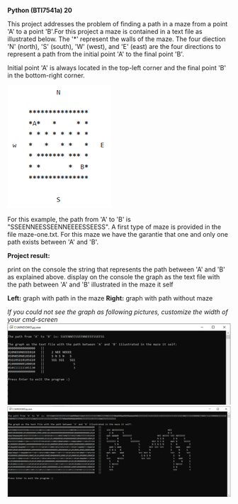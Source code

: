**Python (BTI7541a) 20**

This project addresses the problem of finding a path in a maze from a point 'A' to a point 'B'.For this project a maze is contained in a text file as illustrated below. The '*' represent the walls of the maze. The four diection 'N' (north), 'S' (south), 'W' (west), and 'E' (east) are the four directions to represent a path from the initial point 'A' to the final point 'B'.

Initial point 'A' is always located in the top-left corner and the final point 'B' in the bottom-right corner.

![](project.PNG)

For this example, the path from 'A' to 'B' is "SSEENNEESSEENNEEEESSEESS".
A first type of maze is provided in the file maze-one.txt. 
For this maze we have the garantie that one and only one path exists between 'A' and 'B'. 

**Project result:**

print on the console the string that represents the path between 'A' and 'B' as explained above.
display on the console the graph as the text file with the path between 'A' and 'B' illustrated in the maze it self

**Left:** graph with path in the maze
**Right:** graph with path without maze

*If you could not see the graph as following pictures, customize the width of your cmd-screen*
![](result0.PNG)
![](result1.PNG)